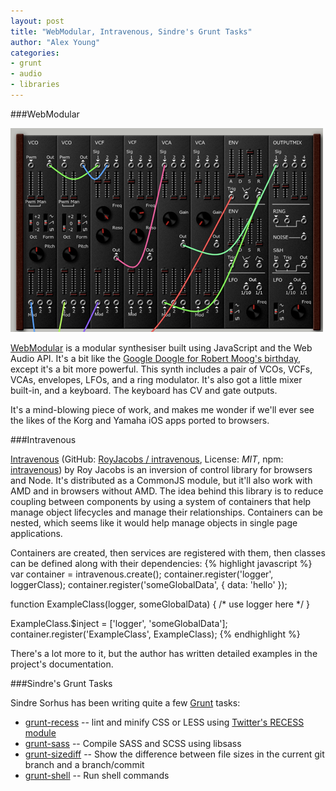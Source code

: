 ```yaml
---
layout: post
title: "WebModular, Intravenous, Sindre's Grunt Tasks"
author: "Alex Young"
categories: 
- grunt
- audio
- libraries
---
```


###WebModular

![WebModular](/images/posts/webmodular.png)

[WebModular](http://www.g200kg.com/en/docs/webmodular/index.html) is a modular synthesiser built using JavaScript and the Web Audio API.  It's a bit like the [Google Doogle for Robert Moog's birthday](http://www.google.com/doodles/robert-moogs-78th-birthday), except it's a bit more powerful.  This synth includes a pair of VCOs, VCFs, VCAs, envelopes, LFOs, and a ring modulator.  It's also got a little mixer built-in, and a keyboard.  The keyboard has CV and gate outputs.

It's a mind-blowing piece of work, and makes me wonder if we'll ever see the likes of the Korg and Yamaha iOS apps ported to browsers.

###Intravenous

[Intravenous](http://royjacobs.github.com/intravenous/) (GitHub: [RoyJacobs / intravenous](https://github.com/RoyJacobs/intravenous), License: _MIT_, npm: [intravenous](http://search.npmjs.org/#/intravenous)) by Roy Jacobs is an inversion of control library for browsers and Node.  It's distributed as a CommonJS module, but it'll also work with AMD and in browsers without AMD.
The idea behind this library is to reduce coupling between components by using a system of containers that help manage object lifecycles and manage their relationships.  Containers can be nested, which seems like it would help manage objects in single page applications.

Containers are created, then services are registered with them, then classes can be defined along with their dependencies:
{% highlight javascript %}
var container = intravenous.create();
container.register('logger', loggerClass);
container.register('someGlobalData', { data: 'hello' });

function ExampleClass(logger, someGlobalData) {
  /* use logger here */
}

ExampleClass.$inject = ['logger', 'someGlobalData'];
container.register('ExampleClass', ExampleClass);
{% endhighlight %}

There's a lot more to it, but the author has written detailed examples in the project's documentation.

###Sindre's Grunt Tasks

Sindre Sorhus has been writing quite a few [Grunt](https://github.com/cowboy/grunt) tasks:

* [grunt-recess](https://github.com/sindresorhus/grunt-recess) -- lint and minify CSS or LESS using [Twitter's RECESS module](https://github.com/twitter/recess)
* [grunt-sass](https://github.com/sindresorhus/grunt-sass) -- Compile SASS and SCSS using libsass
* [grunt-sizediff](https://github.com/sindresorhus/grunt-sizediff) -- Show the difference between file sizes in the current git branch and a branch/commit
* [grunt-shell](https://github.com/sindresorhus/grunt-shell) -- Run shell commands
